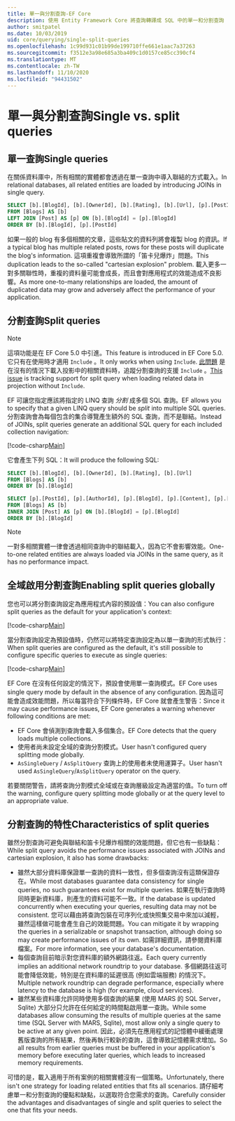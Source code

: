 ```yaml
---
title: 單一與分割查詢-EF Core
description: 使用 Entity Framework Core 將查詢轉譯成 SQL 中的單一和分割查詢
author: smitpatel
ms.date: 10/03/2019
uid: core/querying/single-split-queries
ms.openlocfilehash: 1c99d931c01b99de199710ffe661e1aac7a37263
ms.sourcegitcommit: f3512e3a98e685a3ba409c1d0157ce85cc390cf4
ms.translationtype: MT
ms.contentlocale: zh-TW
ms.lasthandoff: 11/10/2020
ms.locfileid: "94431502"
---
```

# <a name="single-vs-split-queries"></a><span data-ttu-id="e5bc8-103">單一與分割查詢</span><span class="sxs-lookup"><span data-stu-id="e5bc8-103">Single vs. split queries</span></span>

## <a name="single-queries"></a><span data-ttu-id="e5bc8-104">單一查詢</span><span class="sxs-lookup"><span data-stu-id="e5bc8-104">Single queries</span></span>

<span data-ttu-id="e5bc8-105">在關係資料庫中，所有相關的實體都會透過在單一查詢中導入聯結的方式載入。</span><span class="sxs-lookup"><span data-stu-id="e5bc8-105">In relational databases, all related entities are loaded by introducing JOINs in single query.</span></span>

```sql
SELECT [b].[BlogId], [b].[OwnerId], [b].[Rating], [b].[Url], [p].[PostId], [p].[AuthorId], [p].[BlogId], [p].[Content], [p].[Rating], [p].[Title]
FROM [Blogs] AS [b]
LEFT JOIN [Post] AS [p] ON [b].[BlogId] = [p].[BlogId]
ORDER BY [b].[BlogId], [p].[PostId]
```

<span data-ttu-id="e5bc8-106">如果一般的 blog 有多個相關的文章，這些貼文的資料列將會複製 blog 的資訊。</span><span class="sxs-lookup"><span data-stu-id="e5bc8-106">If a typical blog has multiple related posts, rows for these posts will duplicate the blog's information.</span></span> <span data-ttu-id="e5bc8-107">這項重複會導致所謂的「笛卡兒爆炸」問題。</span><span class="sxs-lookup"><span data-stu-id="e5bc8-107">This duplication leads to the so-called "cartesian explosion" problem.</span></span> <span data-ttu-id="e5bc8-108">載入更多一對多關聯性時，重複的資料量可能會成長，而且會對應用程式的效能造成不良影響。</span><span class="sxs-lookup"><span data-stu-id="e5bc8-108">As more one-to-many relationships are loaded, the amount of duplicated data may grow and adversely affect the performance of your application.</span></span>

## <a name="split-queries"></a><span data-ttu-id="e5bc8-109">分割查詢</span><span class="sxs-lookup"><span data-stu-id="e5bc8-109">Split queries</span></span>

> [!NOTE]
> <span data-ttu-id="e5bc8-110">這項功能是在 EF Core 5.0 中引進。</span><span class="sxs-lookup"><span data-stu-id="e5bc8-110">This feature is introduced in EF Core 5.0.</span></span> <span data-ttu-id="e5bc8-111">它只有在使用時才適用 `Include` 。</span><span class="sxs-lookup"><span data-stu-id="e5bc8-111">It only works when using `Include`.</span></span> <span data-ttu-id="e5bc8-112">[此問題](https://github.com/dotnet/efcore/issues/21234) 是在沒有的情況下載入投影中的相關資料時，追蹤分割查詢的支援 `Include` 。</span><span class="sxs-lookup"><span data-stu-id="e5bc8-112">[This issue](https://github.com/dotnet/efcore/issues/21234) is tracking support for split query when loading related data in projection without `Include`.</span></span>

<span data-ttu-id="e5bc8-113">EF 可讓您指定應該將指定的 LINQ 查詢 *分割* 成多個 SQL 查詢。</span><span class="sxs-lookup"><span data-stu-id="e5bc8-113">EF allows you to specify that a given LINQ query should be *split* into multiple SQL queries.</span></span> <span data-ttu-id="e5bc8-114">分割查詢會為每個包含的集合導覽產生額外的 SQL 查詢，而不是聯結。</span><span class="sxs-lookup"><span data-stu-id="e5bc8-114">Instead of JOINs, split queries generate an additional SQL query for each included collection navigation:</span></span>

[!code-csharp[Main](../../../samples/core/Querying/RelatedData/Program.cs?name=AsSplitQuery&highlight=5)]

<span data-ttu-id="e5bc8-115">它會產生下列 SQL：</span><span class="sxs-lookup"><span data-stu-id="e5bc8-115">It will produce the following SQL:</span></span>

```sql
SELECT [b].[BlogId], [b].[OwnerId], [b].[Rating], [b].[Url]
FROM [Blogs] AS [b]
ORDER BY [b].[BlogId]

SELECT [p].[PostId], [p].[AuthorId], [p].[BlogId], [p].[Content], [p].[Rating], [p].[Title], [b].[BlogId]
FROM [Blogs] AS [b]
INNER JOIN [Post] AS [p] ON [b].[BlogId] = [p].[BlogId]
ORDER BY [b].[BlogId]
```

> [!NOTE]
> <span data-ttu-id="e5bc8-116">一對多相關實體一律會透過相同查詢中的聯結載入，因為它不會影響效能。</span><span class="sxs-lookup"><span data-stu-id="e5bc8-116">One-to-one related entities are always loaded via JOINs in the same query, as it has no performance impact.</span></span>

## <a name="enabling-split-queries-globally"></a><span data-ttu-id="e5bc8-117">全域啟用分割查詢</span><span class="sxs-lookup"><span data-stu-id="e5bc8-117">Enabling split queries globally</span></span>

<span data-ttu-id="e5bc8-118">您也可以將分割查詢設定為應用程式內容的預設值：</span><span class="sxs-lookup"><span data-stu-id="e5bc8-118">You can also configure split queries as the default for your application's context:</span></span>

[!code-csharp[Main](../../../samples/core/Querying/RelatedData/SplitQueriesBloggingContext.cs?name=QuerySplittingBehaviorSplitQuery&highlight=6)]

<span data-ttu-id="e5bc8-119">當分割查詢設定為預設值時，仍然可以將特定查詢設定為以單一查詢的形式執行：</span><span class="sxs-lookup"><span data-stu-id="e5bc8-119">When split queries are configured as the default, it's still possible to configure specific queries to execute as single queries:</span></span>

[!code-csharp[Main](../../../samples/core/Querying/RelatedData/Program.cs?name=AsSingleQuery&highlight=5)]

<span data-ttu-id="e5bc8-120">EF Core 在沒有任何設定的情況下，預設會使用單一查詢模式。</span><span class="sxs-lookup"><span data-stu-id="e5bc8-120">EF Core uses single query mode by default in the absence of any configuration.</span></span> <span data-ttu-id="e5bc8-121">因為這可能會造成效能問題，所以每當符合下列條件時，EF Core 就會產生警告：</span><span class="sxs-lookup"><span data-stu-id="e5bc8-121">Since it may cause performance issues, EF Core generates a warning whenever following conditions are met:</span></span>

- <span data-ttu-id="e5bc8-122">EF Core 會偵測到查詢會載入多個集合。</span><span class="sxs-lookup"><span data-stu-id="e5bc8-122">EF Core detects that the query loads multiple collections.</span></span>
- <span data-ttu-id="e5bc8-123">使用者尚未設定全域的查詢分割模式。</span><span class="sxs-lookup"><span data-stu-id="e5bc8-123">User hasn't configured query splitting mode globally.</span></span>
- <span data-ttu-id="e5bc8-124">`AsSingleQuery` / `AsSplitQuery` 查詢上的使用者未使用運算子。</span><span class="sxs-lookup"><span data-stu-id="e5bc8-124">User hasn't used `AsSingleQuery`/`AsSplitQuery` operator on the query.</span></span>

<span data-ttu-id="e5bc8-125">若要關閉警告，請將查詢分割模式全域或在查詢層級設定為適當的值。</span><span class="sxs-lookup"><span data-stu-id="e5bc8-125">To turn off the warning, configure query splitting mode globally or at the query level to an appropriate value.</span></span>

## <a name="characteristics-of-split-queries"></a><span data-ttu-id="e5bc8-126">分割查詢的特性</span><span class="sxs-lookup"><span data-stu-id="e5bc8-126">Characteristics of split queries</span></span>

<span data-ttu-id="e5bc8-127">雖然分割查詢可避免與聯結和笛卡兒爆炸相關的效能問題，但它也有一些缺點：</span><span class="sxs-lookup"><span data-stu-id="e5bc8-127">While split query avoids the performance issues associated with JOINs and cartesian explosion, it also has some drawbacks:</span></span>

- <span data-ttu-id="e5bc8-128">雖然大部分資料庫保證單一查詢的資料一致性，但多個查詢沒有這類保證存在。</span><span class="sxs-lookup"><span data-stu-id="e5bc8-128">While most databases guarantee data consistency for single queries, no such guarantees exist for multiple queries.</span></span> <span data-ttu-id="e5bc8-129">如果在執行查詢時同時更新資料庫，則產生的資料可能不一致。</span><span class="sxs-lookup"><span data-stu-id="e5bc8-129">If the database is updated concurrently when executing your queries, resulting data may not be consistent.</span></span> <span data-ttu-id="e5bc8-130">您可以藉由將查詢包裝在可序列化或快照集交易中來加以減輕，雖然這樣做可能會產生自己的效能問題。</span><span class="sxs-lookup"><span data-stu-id="e5bc8-130">You can mitigate it by wrapping the queries in a serializable or snapshot transaction, although doing so may create performance issues of its own.</span></span> <span data-ttu-id="e5bc8-131">如需詳細資訊，請參閱資料庫檔案。</span><span class="sxs-lookup"><span data-stu-id="e5bc8-131">For more information, see your database's documentation.</span></span>
- <span data-ttu-id="e5bc8-132">每個查詢目前暗示對您資料庫的額外網路往返。</span><span class="sxs-lookup"><span data-stu-id="e5bc8-132">Each query currently implies an additional network roundtrip to your database.</span></span> <span data-ttu-id="e5bc8-133">多個網路往返可能會降低效能，特別是在資料庫的延遲很高 (例如雲端服務) 的情況下。</span><span class="sxs-lookup"><span data-stu-id="e5bc8-133">Multiple network roundtrip can degrade performance, especially where latency to the database is high (for example, cloud services).</span></span>
- <span data-ttu-id="e5bc8-134">雖然某些資料庫允許同時使用多個查詢的結果 (使用 MARS 的 SQL Server，Sqlite) 大部分只允許在任何給定的時間點啟用單一查詢。</span><span class="sxs-lookup"><span data-stu-id="e5bc8-134">While some databases allow consuming the results of multiple queries at the same time (SQL Server with MARS, Sqlite), most allow only a single query to be active at any given point.</span></span> <span data-ttu-id="e5bc8-135">因此，必須先在應用程式的記憶體中緩衝處理舊版查詢的所有結果，然後再執行較新的查詢，這會導致記憶體需求增加。</span><span class="sxs-lookup"><span data-stu-id="e5bc8-135">So all results from earlier queries must be buffered in your application's memory before executing later queries, which leads to increased memory requirements.</span></span>

<span data-ttu-id="e5bc8-136">可惜的是，載入適用于所有案例的相關實體沒有一個策略。</span><span class="sxs-lookup"><span data-stu-id="e5bc8-136">Unfortunately, there isn't one strategy for loading related entities that fits all scenarios.</span></span> <span data-ttu-id="e5bc8-137">請仔細考慮單一和分割查詢的優點和缺點，以選取符合您需求的查詢。</span><span class="sxs-lookup"><span data-stu-id="e5bc8-137">Carefully consider the advantages and disadvantages of single and split queries to select the one that fits your needs.</span></span>
